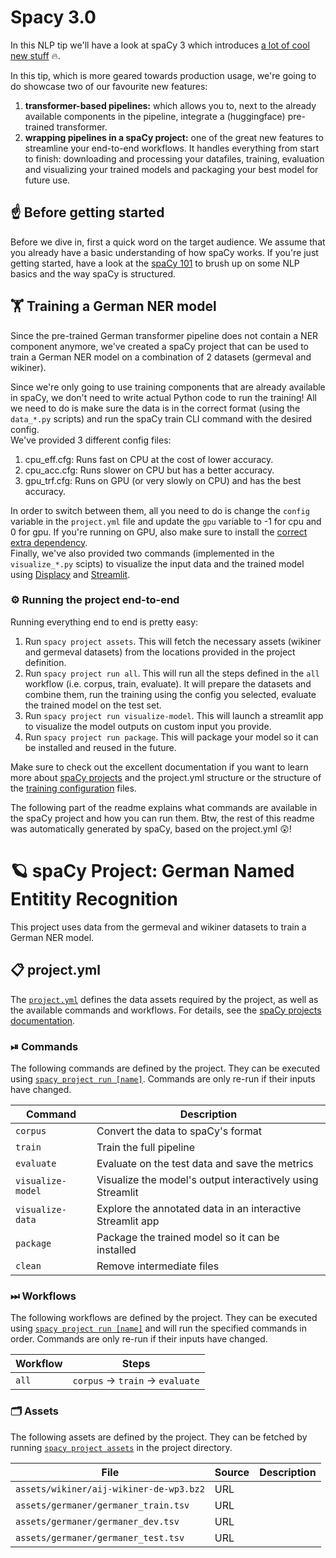 # Spacy 3.0
In this NLP tip we'll have a look at spaCy 3 which introduces [a lot of cool new stuff](https://spacy.io/usage/v3) 🔥.

In this tip, which is more geared towards production usage, we're going to do showcase two of our favourite new features:

1. **transformer-based pipelines:** which allows you to, next to the already available components in the pipeline, integrate a (huggingface) pre-trained transformer.
2. **wrapping pipelines in a spaCy project:** one of the great new features to streamline your end-to-end workflows. It handles everything from start to finish: downloading and processing your datafiles, training, evaluation and visualizing your trained models and packaging your best model for future use.

## ☝️ Before getting started

Before we dive in, first a quick word on the target audience. We assume that you already have a basic understanding of how spaCy works. If you're just getting started, have a look at the [spaCy 101](https://spacy.io/usage/spacy-101) to brush up on some NLP basics and the way spaCy is structured.

## 🏋️ Training a German NER model 
Since the pre-trained German transformer pipeline does not contain a NER component anymore, we've created a spaCy project that can be used to train a German NER model on a combination of 2 datasets (germeval and wikiner).  

Since we're only going to use training components that are already available in spaCy, we don't need to write actual Python code to run the training! All we need to do is make sure the data is in the correct format (using the `data_*.py` scripts) and run the spaCy train CLI command with the desired config.  
We've provided 3 different config files:  

1. cpu_eff.cfg: Runs fast on CPU at the cost of lower accuracy.
2. cpu_acc.cfg: Runs slower on CPU but has a better accuracy.
3. gpu_trf.cfg: Runs on GPU (or very slowly on CPU) and has the best accuracy.  

In order to switch between them, all you need to do is change the `config` variable in the `project.yml` file and update the `gpu` variable to -1 for cpu and 0 for gpu. If you're running on GPU, also make sure to install the [correct extra dependency](https://spacy.io/usage#gpu).  
Finally, we've also provided two commands (implemented in the `visualize_*.py` scipts) to visualize the input data and the trained model using [Displacy](https://spacy.io/usage/visualizers#ent) and [Streamlit](https://www.streamlit.io/).

### ⚙️ Running the project end-to-end
Running everything end to end is pretty easy:

1. Run `spacy project assets`. This will fetch the necessary assets (wikiner and germeval datasets) from the locations provided in the project definition.
2. Run `spacy project run all`. This will run all the steps defined in the `all` workflow (i.e. corpus, train, evaluate). It will prepare the datasets and combine them, run the training using the config you selected, evaluate the trained model on the test set.
3. Run `spacy project run visualize-model`. This will launch a streamlit app to visualize the model outputs on custom input you provide.
4. Run `spacy project run package`. This will package your model so it can be installed and reused in the future.   

Make sure to check out the excellent documentation if you want to learn more about [spaCy projects](https://spacy.io/usage/projects) and the project.yml structure or the structure of the [training configuration](https://spacy.io/api/data-formats) files.

The following part of the readme explains what commands are available in the spaCy project and how you can run them. Btw, the rest of this readme was automatically generated by spaCy, based on the project.yml 😲!

<!-- SPACY PROJECT: AUTO-GENERATED DOCS START (do not remove) -->

# 🪐 spaCy Project: German Named Entitity Recognition

This project uses data from the germeval and wikiner datasets to train a German NER model.

## 📋 project.yml

The [`project.yml`](project.yml) defines the data assets required by the
project, as well as the available commands and workflows. For details, see the
[spaCy projects documentation](https://spacy.io/usage/projects).

### ⏯ Commands

The following commands are defined by the project. They
can be executed using [`spacy project run [name]`](https://spacy.io/api/cli#project-run).
Commands are only re-run if their inputs have changed.

| Command | Description |
| --- | --- |
| `corpus` | Convert the data to spaCy's format |
| `train` | Train the full pipeline |
| `evaluate` | Evaluate on the test data and save the metrics |
| `visualize-model` | Visualize the model's output interactively using Streamlit |
| `visualize-data` | Explore the annotated data in an interactive Streamlit app |
| `package` | Package the trained model so it can be installed |
| `clean` | Remove intermediate files |

### ⏭ Workflows

The following workflows are defined by the project. They
can be executed using [`spacy project run [name]`](https://spacy.io/api/cli#project-run)
and will run the specified commands in order. Commands are only re-run if their
inputs have changed.

| Workflow | Steps |
| --- | --- |
| `all` | `corpus` &rarr; `train` &rarr; `evaluate` |

### 🗂 Assets

The following assets are defined by the project. They can
be fetched by running [`spacy project assets`](https://spacy.io/api/cli#project-assets)
in the project directory.

| File | Source | Description |
| --- | --- | --- |
| `assets/wikiner/aij-wikiner-de-wp3.bz2` | URL |  |
| `assets/germaner/germaner_train.tsv` | URL |  |
| `assets/germaner/germaner_dev.tsv` | URL |  |
| `assets/germaner/germaner_test.tsv` | URL |  |

<!-- SPACY PROJECT: AUTO-GENERATED DOCS END (do not remove) -->